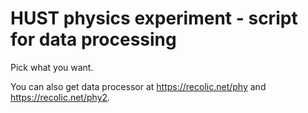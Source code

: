 # HUST physics experiment - script for data processing

Pick what you want.

You can also get data processor at https://recolic.net/phy and https://recolic.net/phy2.
